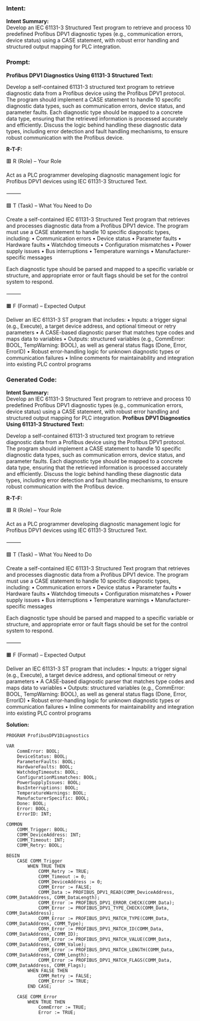 ### Intent:
**Intent Summary:**  
Develop an IEC 61131-3 Structured Text program to retrieve and process 10 predefined Profibus DPV1 diagnostic types (e.g., communication errors, device status) using a CASE statement, with robust error handling and structured output mapping for PLC integration.

### Prompt:
**Profibus DPV1 Diagnostics Using 61131-3 Structured Text:**

Develop a self-contained 61131-3 structured text program to retrieve diagnostic data from a Profibus device using the Profibus DPV1 protocol. The program should implement a CASE statement to handle 10 specific diagnostic data types, such as communication errors, device status, and parameter faults. Each diagnostic type should be mapped to a concrete data type, ensuring that the retrieved information is processed accurately and efficiently. Discuss the logic behind handling these diagnostic data types, including error detection and fault handling mechanisms, to ensure robust communication with the Profibus device.

**R-T-F:**

🟥 R (Role) – Your Role

Act as a PLC programmer developing diagnostic management logic for Profibus DPV1 devices using IEC 61131-3 Structured Text.

⸻

🟩 T (Task) – What You Need to Do

Create a self-contained IEC 61131-3 Structured Text program that retrieves and processes diagnostic data from a Profibus DPV1 device. The program must use a CASE statement to handle 10 specific diagnostic types, including:
	•	Communication errors
	•	Device status
	•	Parameter faults
	•	Hardware faults
	•	Watchdog timeouts
	•	Configuration mismatches
	•	Power supply issues
	•	Bus interruptions
	•	Temperature warnings
	•	Manufacturer-specific messages

Each diagnostic type should be parsed and mapped to a specific variable or structure, and appropriate error or fault flags should be set for the control system to respond.

⸻

🟧 F (Format) – Expected Output

Deliver an IEC 61131-3 ST program that includes:
	•	Inputs: a trigger signal (e.g., Execute), a target device address, and optional timeout or retry parameters
	•	A CASE-based diagnostic parser that matches type codes and maps data to variables
	•	Outputs: structured variables (e.g., CommError: BOOL, TempWarning: BOOL), as well as general status flags (Done, Error, ErrorID)
	•	Robust error-handling logic for unknown diagnostic types or communication failures
	•	Inline comments for maintainability and integration into existing PLC control programs

### Generated Code:
**Intent Summary:**  
Develop an IEC 61131-3 Structured Text program to retrieve and process 10 predefined Profibus DPV1 diagnostic types (e.g., communication errors, device status) using a CASE statement, with robust error handling and structured output mapping for PLC integration.
**Profibus DPV1 Diagnostics Using 61131-3 Structured Text:**

Develop a self-contained 61131-3 structured text program to retrieve diagnostic data from a Profibus device using the Profibus DPV1 protocol. The program should implement a CASE statement to handle 10 specific diagnostic data types, such as communication errors, device status, and parameter faults. Each diagnostic type should be mapped to a concrete data type, ensuring that the retrieved information is processed accurately and efficiently. Discuss the logic behind handling these diagnostic data types, including error detection and fault handling mechanisms, to ensure robust communication with the Profibus device.

**R-T-F:**

🟥 R (Role) – Your Role

Act as a PLC programmer developing diagnostic management logic for Profibus DPV1 devices using IEC 61131-3 Structured Text.

⸻

🟩 T (Task) – What You Need to Do

Create a self-contained IEC 61131-3 Structured Text program that retrieves and processes diagnostic data from a Profibus DPV1 device. The program must use a CASE statement to handle 10 specific diagnostic types, including:
	•	Communication errors
	•	Device status
	•	Parameter faults
	•	Hardware faults
	•	Watchdog timeouts
	•	Configuration mismatches
	•	Power supply issues
	•	Bus interruptions
	•	Temperature warnings
	•	Manufacturer-specific messages

Each diagnostic type should be parsed and mapped to a specific variable or structure, and appropriate error or fault flags should be set for the control system to respond.

⸻

🟧 F (Format) – Expected Output

Deliver an IEC 61131-3 ST program that includes:
	•	Inputs: a trigger signal (e.g., Execute), a target device address, and optional timeout or retry parameters
	•	A CASE-based diagnostic parser that matches type codes and maps data to variables
	•	Outputs: structured variables (e.g., CommError: BOOL, TempWarning: BOOL), as well as general status flags (Done, Error, ErrorID)
	•	Robust error-handling logic for unknown diagnostic types or communication failures
	•	Inline comments for maintainability and integration into existing PLC control programs

**Solution:**

```
PROGRAM ProfibusDPV1Diagnostics

VAR
	CommError: BOOL;
	DeviceStatus: BOOL;
	ParameterFaults: BOOL;
	HardwareFaults: BOOL;
	WatchdogTimeouts: BOOL;
	ConfigurationMismatches: BOOL;
	PowerSupplyIssues: BOOL;
	BusInterruptions: BOOL;
	TemperatureWarnings: BOOL;
	ManufacturerSpecific: BOOL;
	Done: BOOL;
	Error: BOOL;
	ErrorID: INT;

COMMON
	COMM_Trigger: BOOL;
	COMM_DeviceAddress: INT;
	COMM_Timeout: INT;
	COMM_Retry: BOOL;

BEGIN
	CASE COMM_Trigger
		WHEN TRUE THEN
			COMM_Retry := TRUE;
			COMM_Timeout := 0;
			COMM_DeviceAddress := 0;
			COMM_Error := FALSE;
			COMM_Data := PROFIBUS_DPV1_READ(COMM_DeviceAddress, COMM_DataAddress, COMM_DataLength);
			COMM_Error := PROFIBUS_DPV1_ERROR_CHECK(COMM_Data);
			COMM_Error := PROFIBUS_DPV1_TYPE_CHECK(COMM_Data, COMM_DataAddress);
			COMM_Error := PROFIBUS_DPV1_MATCH_TYPE(COMM_Data, COMM_DataAddress, COMM_Type);
			COMM_Error := PROFIBUS_DPV1_MATCH_ID(COMM_Data, COMM_DataAddress, COMM_ID);
			COMM_Error := PROFIBUS_DPV1_MATCH_VALUE(COMM_Data, COMM_DataAddress, COMM_Value);
			COMM_Error := PROFIBUS_DPV1_MATCH_LENGTH(COMM_Data, COMM_DataAddress, COMM_Length);
			COMM_Error := PROFIBUS_DPV1_MATCH_FLAGS(COMM_Data, COMM_DataAddress, COMM_Flags);
		WHEN FALSE THEN
			COMM_Retry := FALSE;
			COMM_Error := TRUE;
		END CASE;

	CASE COMM_Error
		WHEN TRUE THEN
			CommError := TRUE;
			Error := TRUE;
